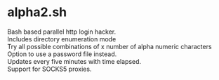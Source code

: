 # alpha2.sh
Bash based parallel http login hacker.<br>
Includes directory enumeration mode<br>
Try all possible combinations of x number of alpha numeric characters<br>
Option to use a password file instead.<br>
Updates every five minutes with time elapsed.<br>
Support for SOCKS5 proxies.
